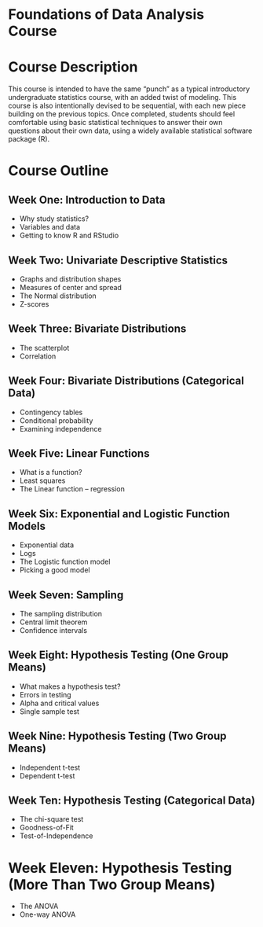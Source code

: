 Foundations of Data Analysis Course
===

# Course Description
This course is intended to have the same “punch” as a typical introductory undergraduate statistics course, with an added twist of modeling.  This course is also intentionally devised to be sequential, with each new piece building on the previous topics.  Once completed, students should feel comfortable using basic statistical techniques to answer their own questions about their own data, using a widely available statistical software package (R).

# Course Outline
## Week One: Introduction to Data
* Why study statistics?
* Variables and data
* Getting to know R and RStudio

## Week Two: Univariate Descriptive Statistics
* Graphs and distribution shapes
* Measures of center and spread
* The Normal distribution
* Z-scores

## Week Three: Bivariate Distributions
* The scatterplot
* Correlation

## Week Four: Bivariate Distributions (Categorical Data)
* Contingency tables
* Conditional probability
* Examining independence

## Week Five: Linear Functions
* What is a function?
* Least squares
* The Linear function – regression

## Week Six: Exponential and Logistic Function Models
* Exponential data
* Logs
* The Logistic function model
* Picking a good model

## Week Seven: Sampling
* The sampling distribution
* Central limit theorem
* Confidence intervals

## Week Eight: Hypothesis Testing (One Group Means)
* What makes a hypothesis test?
* Errors in testing
* Alpha and critical values
* Single sample test

## Week Nine: Hypothesis Testing (Two Group Means)
* Independent t-test
* Dependent t-test

## Week Ten: Hypothesis Testing (Categorical Data)
* The chi-square test
* Goodness-of-Fit
* Test-of-Independence

# Week Eleven: Hypothesis Testing (More Than Two Group Means)
* The ANOVA
* One-way ANOVA